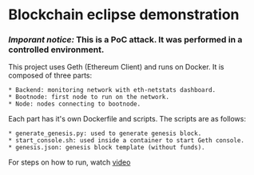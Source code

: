 Blockchain eclipse demonstration
================================

### ***Imporant notice:*** This is a PoC attack. It was performed in a controlled environment.

This project uses Geth (Ethereum Client) and runs on Docker.
It is composed of three parts:

    * Backend: monitoring network with eth-netstats dashboard.
    * Bootnode: first node to run on the network.
    * Node: nodes connecting to bootnode.

Each part has it's own Dockerfile and scripts. The scripts are as follows:

    * generate_genesis.py: used to generate genesis block.
    * start_console.sh: used inside a container to start Geth console.
    * genesis.json: genesis block template (without funds).

For steps on how to run, watch [video](https://www.youtube.com/watch?v=i9WVCJIaq3w)